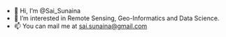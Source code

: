 - 👋 Hi, I’m @Sai_Sunaina
- 👀 I’m interested in Remote Sensing, Geo-Informatics and Data Science.
- 📫 You can mail me at sai.sunaina@gmail.com

<!---
SunainaSai/SunainaSai is a ✨ special ✨ repository because its `README.md` (this file) appears on your GitHub profile.
You can click the Preview link to take a look at your changes.
--->
